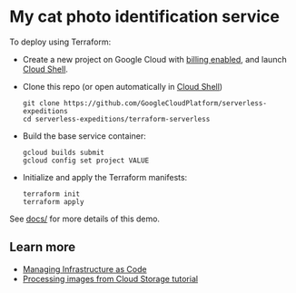 # My cat photo identification service

To deploy using Terraform:

 * Create a new project on Google Cloud with [billing enabled](https://cloud.google.com/billing/docs/how-to/modify-project), and launch [Cloud Shell](https://cloud.google.com/shell/docs/using-cloud-shell).
 * Clone this repo (or open automatically in [Cloud Shell][shell_link])

    ```shell
    git clone https://github.com/GoogleCloudPlatform/serverless-expeditions 
    cd serverless-expeditions/terraform-serverless
    ```

  * Build the base service container:

    ```
    gcloud builds submit
    gcloud config set project VALUE
    ```

  * Initialize and apply the Terraform manifests: 

    ```
    terraform init
    terraform apply
    ```

See [docs/](docs/) for more details of this demo. 


## Learn more

 * [Managing Infrastructure as Code](https://cloud.google.com/solutions/managing-infrastructure-as-code)
 * [Processing images from Cloud Storage tutorial ](https://cloud.google.com/run/docs/tutorials/image-processing)


[shell_img]: http://gstatic.com/cloudssh/images/open-btn.png
[shell_link]: https://console.cloud.google.com/cloudshell/open?git_repo=https://github.com/GoogleCloudPlatform/serverless-expeditions&page=editor&open_in_editor=terraform-serverless/README.md
